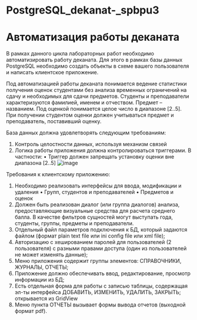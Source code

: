 # PostgreSQL_dekanat-_spbpu3
# Автоматизация работы деканата
В рамках данного цикла лабораторных работ необходимо автоматизировать работу деканата. Для этого в рамках базы данных PostgreSQL необходимо создать объекты в схеме вашего пользователя и написать клиентское приложение.

Под автоматизацией работы деканата понимается ведение статистики получения оценок студентами без анализа временных ограничений на сдачу и необходимых для сдачи предметов. Студенты и преподаватели характеризуются фамилией, именем и отчеством. Предмет – названием. Под оценкой понимается целое число в диапазоне [2..5]. При получении студентом оценки должен учитываться предмет и преподаватель, поставивший оценку.

База данных должна удовлетворять следующим требованиям:

1.	Контроль целостности данных, используя механизм связей
2.	Логика работы приложения должна контролироваться триггерами. В частности:
•	Триггер должен запрещать установку оценки вне диапазона [2..5]
![image](https://github.com/anutatesl/PostgreSQL_dekanat-_spbpu3/assets/121693400/825d757a-e35d-44c6-808f-cae2b34ebd2a)


Требования к клиентскому приложению:

1.	Необходимо реализовать интерфейсы для ввода, модификации и удаления 
  •	Групп, студентов и преподавателей
  •	Предметов и оценок
2.	Должен быть реализован диалог (или группа диалогов) анализа, предоставляющие визуальные средства для расчета среднего балла. В качестве фильтров сущностей могут выступать года, студенты, группы, предметы и преподаватели.
3.  Отдельный файл параметров подключения к БД, который задаются файлом (формат plain text file или ini config file или xml file);
4.  Авторизацию с хешированием паролей для пользователей (2 пользователя) с разными правами доступа (один из пользователей не может изменять данные);
5.  Меню приложения содержит группы элементов: СПРАВОЧНИКИ, ЖУРНАЛЫ, ОТЧЕТЫ;
6.  Приложение должно обеспечивать ввод, редактирование, просмотр информации из БД;
7.  Есть отдельная форма для работы с записью таблицы, содержащая эл-ты интерфейса ДОБАВИТЬ, ИЗМЕНИТЬ, УДАЛИТЬ, ЗАКРЫТЬ; открывается из GridView
8.  Меню пункта ОТЧЕТЫ вызывает формы вывода отчетов (выходной формат pdf).
